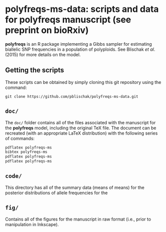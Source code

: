 # **polyfreqs-ms-data**: scripts and data for polyfreqs manuscript (see preprint on bioRxiv)

**polyfreqs** is an R package implementing a Gibbs sampler for estimating biallelic SNP frequencies in a population of polyploids. 
See Blischak *et al*. (2015) for more details on the model.

## Getting the scripts

These scripts can be obtained by simply cloning this git repository using the command:

```
git clone https://github.com/pblischak/polyfreqs-ms-data.git
```

## `doc/`

The `doc/` folder contains all of the files associated with the manuscript for the **polyfreqs** model, including the original TeX 
file. The document can be recreated (with an appropriate LaTeX distribution) with the following series of commands:

```bash
pdflatex polyfreqs-ms
bibtex polyfreqs-ms
pdflatex polyfreqs-ms
pdflatex polyfreqs-ms
```

## `code/`

This directory has all of the summary data (means of means) for the posterior distributions of allele frequencies for the 

## `fig/`

Contains all of the figures for the manuscript in raw format (i.e., prior to manipulation in Inkscape).